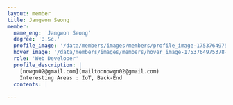 ```yaml
--- 
layout: member 
title: Jangwon Seong 
member:
  name_eng: 'Jangwon Seong'
  degree: 'B.Sc.'
  profile_image: '/data/members/images/members/profile_image-1753764975368-745258052.jpg'
  hover_image: '/data/members/images/members/hover_image-1753764975378-690029088.jpg'
  role: 'Web Developer'
  profile_description: |
    [nowgn02@gmail.com](mailto:nowgn02@gmail.com)
    Interesting Areas : IoT, Back-End
  contents: |
    
--- 
```

